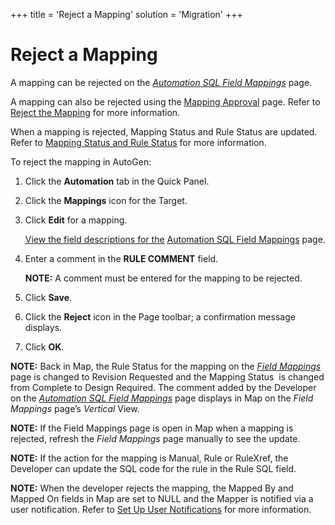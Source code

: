 +++
title = 'Reject a Mapping'
solution = 'Migration'
+++

# Reject a Mapping

A mapping can be rejected on the
<span style="font-style: italic;">[Automation SQL Field
Mappings](../Page_Desc/Automation_SQL_Field_Mappings_H.htm)</span> page.

A mapping can also be rejected using the [Mapping
Approval](../../Map/Page_Desc/Mapping_Approval_H.htm) page. Refer to
[Reject the
Mapping](../../Map/Use_Cases/Approve_or_Reject_Mappings.htm#Reject_the_Mapping)
for more information.

When a mapping is rejected, Mapping Status and Rule Status are updated.
Refer to [Mapping Status and Rule
Status](../../Map/Use_Cases/Mapping_Status_and_Rule_Status.htm) for more
information.

To reject the mapping in AutoGen:

1.  Click the **Automation** tab in the Quick Panel.

2.  Click the <span style="font-weight: bold;">Mappings</span> icon for
    the Target.

3.  Click <span style="font-weight: bold;">Edit</span> for a mapping.
    
    [View the field descriptions for
    the](../Page_Desc/Automation_SQL_Field_Mappings_H.htm) [Automation
    SQL Field
    Mappings](../Page_Desc/Automation_SQL_Field_Mappings_H.htm) page.

4.  Enter a comment in the <span style="font-weight: bold;">RULE
    COMMENT</span> field.
    
    **NOTE:** A comment must be entered for the mapping to be rejected.

5.  Click <span style="font-weight: bold;">Save</span>.

6.  Click the <span style="font-weight: bold;">Reject</span> icon in the
    Page toolbar; a confirmation message displays.

7.  Click <span style="font-weight: bold;">OK</span>.

<span style="font-weight: bold;">NOTE:</span> Back in Map, the Rule
Status for the mapping on the <span style="font-style: italic;">[Field
Mappings](../../Map/Page_Desc/Field_Mappings_H.htm)</span> page is
changed to Revision Requested and the Mapping Status  is changed from
Complete to Design Required. The comment added by the Developer on the
<span style="font-style: italic;">[Automation SQL Field
Mappings](../Page_Desc/Automation_SQL_Field_Mappings_H.htm)</span> page
displays in Map on the <span style="font-style: italic;">Field
Mappings</span> page’s <span style="font-style: italic;">Vertical</span>
View.

<span style="font-weight: bold;">NOTE:</span> If the Field Mappings page
is open in Map when a mapping is rejected, refresh the
<span style="font-style: italic;">Field Mappings</span> page manually to
see the update.

<span style="font-weight: bold;">NOTE:</span> If the action for the
mapping is Manual, Rule or RuleXref, the Developer can update the SQL
code for the rule in the Rule SQL field.

<span style="font-weight: bold;">NOTE:</span> When the developer rejects
the mapping, the Mapped By and Mapped On fields in Map are set to NULL
and the Mapper is notified via a user notification. Refer to [Set Up
User Notifications](../../Map/Config/Setup_User_Notifications.htm) for
more information.

